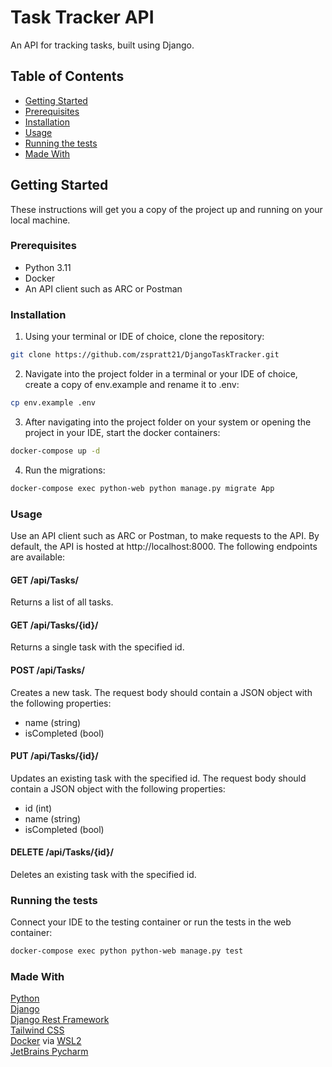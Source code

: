 # Task Tracker API
An API for tracking tasks, built using Django.
## Table of Contents
- [Getting Started](#getting-started)
- [Prerequisites](#prerequisites)
- [Installation](#installation)
- [Usage](#usage)
- [Running the tests](#running-the-tests)
- [Made With](#made-with)
## Getting Started
These instructions will get you a copy of the project up and running on your local machine.
### Prerequisites
- Python 3.11
- Docker
- An API client such as ARC or Postman
### Installation
1. Using your terminal or IDE of choice, clone the repository:
```bash
git clone https://github.com/zspratt21/DjangoTaskTracker.git
```
2. Navigate into the project folder in a terminal or your IDE of choice, create a copy of env.example and rename it to .env:
```bash
cp env.example .env
```
3. After navigating into the project folder on your system or opening the project in your IDE, start the docker containers:
```bash
docker-compose up -d
```
4. Run the migrations:
```bash
docker-compose exec python-web python manage.py migrate App
```
### Usage
Use an API client such as ARC or Postman, to make requests to the API. By default, the API is hosted at http://localhost:8000. The following endpoints are available:
#### GET /api/Tasks/
Returns a list of all tasks.
#### GET /api/Tasks/{id}/
Returns a single task with the specified id.
#### POST /api/Tasks/
Creates a new task. The request body should contain a JSON object with the following properties:
- name (string)
- isCompleted (bool)
#### PUT /api/Tasks/{id}/
Updates an existing task with the specified id. The request body should contain a JSON object with the following properties:
- id (int)
- name (string)
- isCompleted (bool)
#### DELETE /api/Tasks/{id}/
Deletes an existing task with the specified id.
### Running the tests
Connect your IDE to the testing container or run the tests in the web container:
```bash
docker-compose exec python python-web manage.py test
```
### Made With
[Python](https://www.python.org/)  
[Django](https://www.djangoproject.com/)  
[Django Rest Framework](https://www.django-rest-framework.org/)  
[Tailwind CSS](https://tailwindcss.com/)  
[Docker](https://www.docker.com/) via [WSL2](https://learn.microsoft.com/en-us/windows/wsl/install)  
[JetBrains Pycharm](https://www.jetbrains.com/pycharm/)
